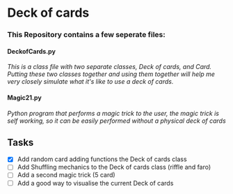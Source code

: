 # Deck of cards

### This Repository contains a few seperate files:

#### **DeckofCards.py**
*This is a class file with two separate classes, Deck of cards, and Card. Putting these two classes together and using them together will help me very closely simulate what it's like to use a deck of cards.*

#### **Magic21.py**
*Python program that performs a magic trick to the user, the magic trick is self working, so it can be easily performed without a physical deck of cards*



## Tasks 
- [x] Add random card adding functions the Deck of cards class
- [ ] Add Shuffling mechanics to the Deck of cards class (riffle and faro)
- [ ] Add a second magic trick (5 card)
- [ ] Add a good way to visualise the current Deck of cards
